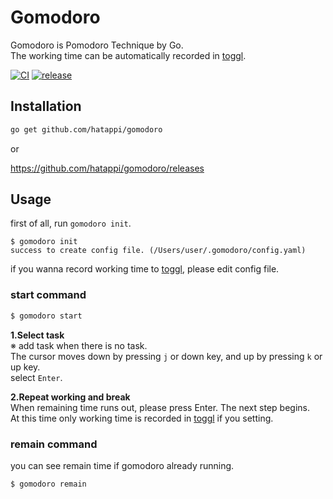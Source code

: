 # Gomodoro
Gomodoro is Pomodoro Technique by Go.  
The working time can be automatically recorded in [toggl](https://toggl.com/).

[![CI](https://github.com/hatappi/gomodoro/actions/workflows/ci.yaml/badge.svg)](https://github.com/hatappi/gomodoro/actions/workflows/ci.yaml)
[![release](https://github.com/hatappi/gomodoro/actions/workflows/release.yaml/badge.svg)](https://github.com/hatappi/gomodoro/actions/workflows/release.yaml)

## Installation

```sh
go get github.com/hatappi/gomodoro
```

or  

https://github.com/hatappi/gomodoro/releases

## Usage
first of all, run `gomodoro init`.  

```
$ gomodoro init
success to create config file. (/Users/user/.gomodoro/config.yaml)
```

if you wanna record working time to [toggl](https://toggl.com/), please edit config file.

### start command

```bash
$ gomodoro start
```

**1.Select task**  
※ add task when there is no task.  
The cursor moves down by pressing `j` or down key, and up by pressing `k` or up key.  
select `Enter`.

**2.Repeat working and break**  
When remaining time runs out, please press Enter. The next step begins.  
At this time only working time is recorded in [toggl](https://toggl.com/) if you setting.

### remain command

you can see remain time if gomodoro already running.

````bash
$ gomodoro remain
````
